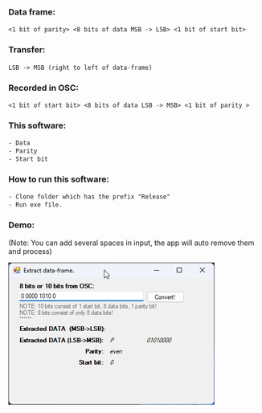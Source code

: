 ### Data frame:
    <1 bit of parity> <8 bits of data MSB -> LSB> <1 bit of start bit>
### Transfer: 
    LSB -> MSB (right to left of data-frame) 
### Recorded in OSC: 
    <1 bit of start bit> <8 bits of data LSB -> MSB> <1 bit of parity >
### This software:
    - Data
    - Parity
    - Start bit
### How to run this software:
    - Clone folder which has the prefix "Release"
    - Run exe file.
### Demo:
(Note: You can add several spaces in input, the app will auto remove them and process)

![plot](https://github.com/ngxx-fus/data-frame-extracting/blob/main/WindowsFormsApp1_R5qarcpIj1.png?raw=true)
